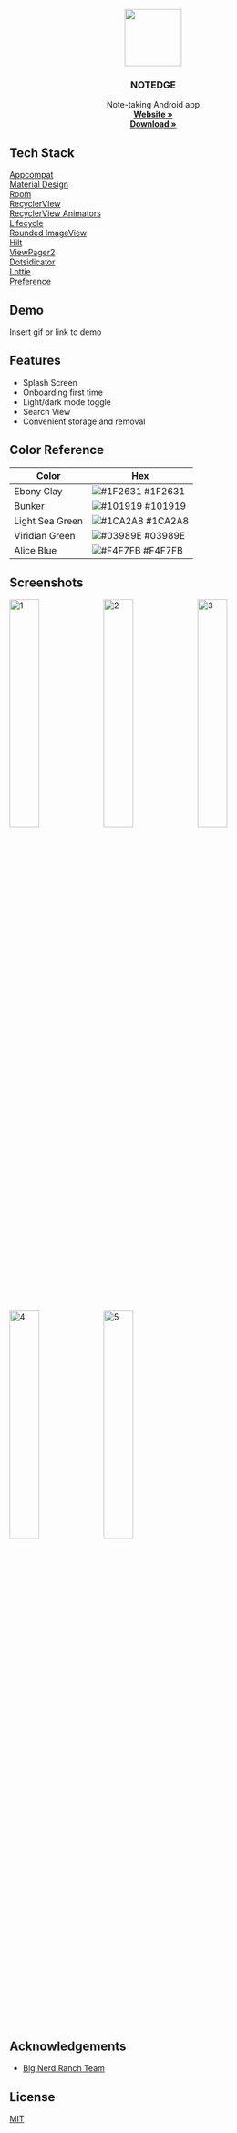 
<!-- PROJECT LOGO -->
<br />
<div align="center">
  <a href="https://github.com/othneildrew/Best-README-Template">
    <a href='https://github.com/kigya/NotedgeApp' ><img src='https://svgshare.com/i/gwU.svg' title='' width="100" heigth-"100"/></a>
  </a>

  <h3 align="center">NOTEDGE</h3>

  <p align="center">
    Note-taking Android app
    <br />
    <a href="https://notedge.netlify.app/"><strong>Website »</strong></a>
    <br />
    <a href="https://github.com/kigya/NotedgeApp/releases/download/notes/Notedge_v0.1_09.05.2022.apk"><strong>Download »</strong></a>
    <br />
  </p>
</div>

## Tech Stack

[Appcompat](https://developer.android.com/jetpack/androidx/releases/appcompat)\
[Material Design](https://material.io/develop/android/docs/getting-started)\
[Room](https://developer.android.com/jetpack/androidx/releases/room)\
[RecyclerView](https://developer.android.com/jetpack/androidx/releases/recyclerview)\
[RecyclerView Animators](https://github.com/wasabeef/recyclerview-animators)\
[Lifecycle](https://developer.android.com/jetpack/androidx/releases/lifecycle)\
[Rounded ImageView](https://github.com/vinc3m1/RoundedImageView)\
[Hilt](https://developer.android.com/training/dependency-injection/hilt-android)\
[ViewPager2](https://developer.android.com/jetpack/androidx/releases/viewpager2)\
[Dotsidicator](https://github.com/tommybuonomo/dotsindicator)\
[Lottie](https://lottiefiles.com/blog/working-with-lottie/getting-started-with-lottie-animations-in-android-app)\
[Preference](https://developer.android.com/jetpack/androidx/releases/preference)


## Demo

Insert gif or link to demo


## Features

- Splash Screen
- Onboarding first time
- Light/dark mode toggle
- Search View
- Convenient storage and removal


## Color Reference

| Color             | Hex                                                                |
| ----------------- | ------------------------------------------------------------------ |
| Ebony Clay | ![#1F2631](https://via.placeholder.com/10/0a192f?text=+) #1F2631 |
| Bunker | ![#101919](https://via.placeholder.com/10/101919?text=+) #101919 |
| Light Sea Green | ![#1CA2A8](https://via.placeholder.com/10/1CA2A8?text=+) #1CA2A8 |
| Viridian Green| ![#03989E](https://via.placeholder.com/10/03989E?text=+) #03989E |
| Alice Blue| ![#F4F7FB](https://via.placeholder.com/10/F4F7FB?text=+) #F4F7FB |


## Screenshots

<div class="row">
  <img src="https://user-images.githubusercontent.com/71845637/167291105-f73296e9-3575-4890-8907-48f06f261161.png" alt="1" width="32%"/>
  <img src="https://user-images.githubusercontent.com/71845637/167291121-a28f9889-ebfc-4005-8977-81a446d60526.png" alt="2" width="32%"/>
  <img src="https://user-images.githubusercontent.com/71845637/167291131-2e7319f1-01c4-4408-abd5-ea080faaffb9.png" alt="3" width="32%"/>
  <img src="https://user-images.githubusercontent.com/71845637/167291168-c3776c0a-1bc6-4eea-8b2b-3d43997f0968.png" alt="4" width="32%"/>
  <img src="https://user-images.githubusercontent.com/71845637/167291182-97c187d4-8d9b-41da-b1f7-e000efca9680.png" alt="5" width="32%"/>
</div>

## Acknowledgements

 - [Big Nerd Ranch Team](https://forums.bignerdranch.com/c/android-programming-4th-edition/658)



## License

[MIT](https://choosealicense.com/licenses/mit/)

